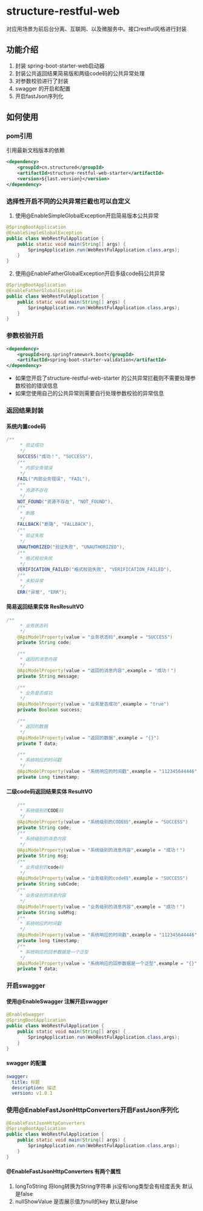 # structure-restful-web
对应用场景为前后台分离、互联网、以及微服务中。接口restful风格进行封装

## 功能介绍 
1. 封装 spring-boot-starter-web启动器
2. 封装公共返回结果简易版和两级code码的公共异常处理
3. 对参数校验进行了封装
4. swagger 的开启和配置
5. 开启fastJson序列化
## 如何使用
### pom引用 ###
引用最新文档版本的依赖
```xml
<dependency>
    <groupId>cn.structured</groupId>
    <artifactId>structure-restful-web-starter</artifactId>
    <version>${last.version}</version>
</dependency>
```
### 选择性开启不同的公共异常拦截也可以自定义
1. 使用@EnableSimpleGlobalException开启简易版本公共异常
```java
@SpringBootApplication
@EnableSimpleGlobalException
public class WebRestFulApplication {
    public static void main(String[] args) {
        SpringApplication.run(WebRestFulApplication.class,args);
    }
}
```
2. 使用@EnableFatherGlobalException开启多级code码公共异常
```java
@SpringBootApplication
@EnableFatherGlobalException
public class WebRestFulApplication {
    public static void main(String[] args) {
        SpringApplication.run(WebRestFulApplication.class,args);
    }
}
```
### 参数校验开启
```xml
<dependency>
    <groupId>org.springframework.boot</groupId>
    <artifactId>spring-boot-starter-validation</artifactId>
</dependency>
```
- 如果您开启了structure-restful-web-starter 的公共异常拦截则不需要处理参数校验的错误信息
- 如果您使用自己的公共异常则需要自行处理参数校验的异常信息
### 返回结果封装
#### 系统内置code码
```java
/**
     * 验证成功
     */
    SUCCESS("成功！", "SUCCESS"),
    /**
     * 内部业务错误
     */
    FAIL("内部业务错误", "FAIL"),
    /**
     * 资源不存在
     */
    NOT_FOUND("资源不存在", "NOT_FOUND"),
    /**
     * 断路
     */
    FALLBACK("断路", "FALLBACK"),
    /**
     * 验证失败
     */
    UNAUTHORIZED("验证失败", "UNAUTHORIZED"),
    /**
     * 格式校验失败
     */
    VERIFICATION_FAILED("格式校验失败", "VERIFICATION_FAILED"),
    /**
     * 未知异常
     */
    ERR("异常", "ERR");
```
#### 简易返回结果实体  ResResultVO
```java
/**
     * 业务状态码
     */
    @ApiModelProperty(value = "业务状态码",example = "SUCCESS")
    private String code;

    /**
     * 返回的消息内容
     */
    @ApiModelProperty(value = "返回的消息内容",example = "成功！")
    private String message;

    /**
     * 业务是否成功
     */
    @ApiModelProperty(value = "业务是否成功",example = "true")
    private Boolean success;

    /**
     * 返回的数据
     */
    @ApiModelProperty(value = "返回的数据",example = "{}")
    private T data;

    /**
     * 系统响应的时间戳
     */
    @ApiModelProperty(value = "系统响应的时间戳",example = "112345644446")
    private Long timestamp;

```
#### 二级code码返回结果实体  ResultVO
```java
    /**
     * 系统级别的CODE码
     */
    @ApiModelProperty(value = "系统级别的CODE码",example = "SUCCESS")
    private String code;
    /**
     * 系统级别的消息内容
     */
    @ApiModelProperty(value = "系统级别的消息内容",example = "成功！")
    private String msg;
    /**
     * 业务级别的code码
     */
    @ApiModelProperty(value = "业务级别的code码",example = "SUCCESS")
    private String subCode;
    /**
     * 业务级别的消息内容
     */
    @ApiModelProperty(value = "业务级别的消息内容",example = "成功！")
    private String subMsg;
    /**
     * 系统响应的时间戳
     */
    @ApiModelProperty(value = "系统响应的时间戳",example = "112345644446")
    private long timestamp;
    /**
     * 系统响应的回参数据是一个泛型
     */
    @ApiModelProperty(value = "系统响应的回参数据是一个泛型",example = "{}")
    private T data;
```
### 开启swagger
#### 使用@EnableSwagger 注解开启swagger
```java
@EnableSwagger
@SpringBootApplication
public class WebRestFulApplication {
    public static void main(String[] args) {
        SpringApplication.run(WebRestFulApplication.class,args);
    }
}
```
#### swagger 的配置
```yaml
swagger:
  title: 标题
  description: 描述
  version: v1.0.1
```
### 使用@EnableFastJsonHttpConverters开启FastJson序列化
```java
@EnableFastJsonHttpConverters
@SpringBootApplication
public class WebRestFulApplication {
    public static void main(String[] args) {
        SpringApplication.run(WebRestFulApplication.class,args);
    }
}
```
#### @EnableFastJsonHttpConverters 有两个属性
1. longToString 将long转换为String字符串 js没有long类型会有经度丢失 默认是false
2. nullShowValue  是否展示值为null的key 默认是false